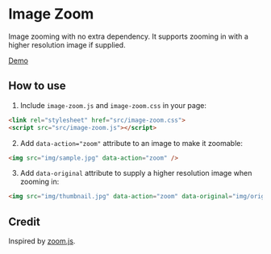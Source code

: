 # Image Zoom

Image zooming with no extra dependency. It supports zooming in with a higher resolution image if supplied.

[Demo](http://desmonding.me/image-zoom/)

## How to use

1. Include `image-zoom.js` and `image-zoom.css` in your page:

  ```html
  <link rel="stylesheet" href="src/image-zoom.css">
  <script src="src/image-zoom.js"></script>
  ```

2. Add `data-action="zoom"` attribute to an image to make it zoomable:

  ```html
  <img src="img/sample.jpg" data-action="zoom" />
  ```

3. Add `data-original` attribute to supply a higher resolution image when zooming in:

  ```html
  <img src="img/thumbnail.jpg" data-action="zoom" data-original="img/original.jpg" />
  ```

## Credit

Inspired by [zoom.js](https://github.com/fat/zoom.js).
